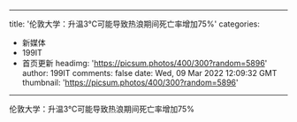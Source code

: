 
---
title: '伦敦大学：升温3°C可能导致热浪期间死亡率增加75%'
categories: 
 - 新媒体
 - 199IT
 - 首页更新
headimg: 'https://picsum.photos/400/300?random=5896'
author: 199IT
comments: false
date: Wed, 09 Mar 2022 12:09:32 GMT
thumbnail: 'https://picsum.photos/400/300?random=5896'
---

<div>   
伦敦大学：升温3°C可能导致热浪期间死亡率增加75%  
</div>
            